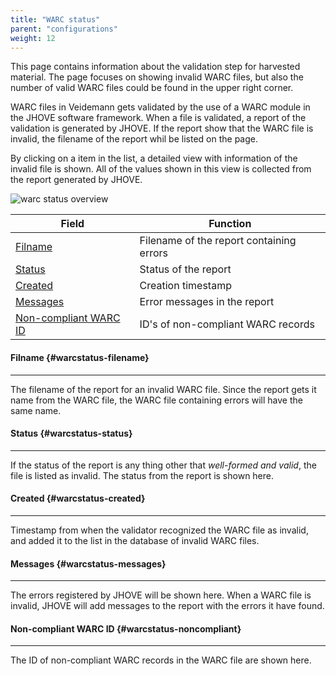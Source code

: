 ```yaml
---
title: "WARC status"
parent: "configurations"
weight: 12
---
```

This page contains information about the validation step for harvested material. The page focuses on showing invalid
WARC files, but also the number of valid WARC files could be found in the upper right corner.

WARC files in Veidemann gets validated by the use of a WARC module in the JHOVE software framework. When a file is validated,
a report of the validation is generated by JHOVE. If the report show that the WARC file is invalid, the filename of the 
report whil be listed on the page. 

By clicking on a  item in the list, a detailed view with information of the invalid file is shown. All of the values shown
in this view is collected from the report generated by JHOVE. 

![warc status overview](/veidemann/docs/img/warcstatus/veidemann_dashboard_warcstatus_overview.png)

Field                                              | Function
---------------------------------------------------|------------------------------------------------------
[Filname](#warcstatus-filename)                    | Filename of the report containing errors
[Status](#warcstatus-status)                       | Status of the report
[Created](#warcstatus-created)                     | Creation timestamp 
[Messages](#warcstatus-messages)                   | Error messages in the report 
[Non-compliant WARC ID](#warcstatus-noncompliant)  | ID's of non-compliant WARC records


#### Filname {#warcstatus-filename}
------------------------------------
The filename of the report for an invalid WARC file. Since the report gets it name from the WARC file, the WARC file
containing errors will have the same name.

#### Status {#warcstatus-status}
---------------------------------
If the status of the report is any thing other that *well-formed and valid*, the file is listed as invalid. The status 
from the report is shown here.

#### Created {#warcstatus-created}
-------------------------------------
Timestamp from when the validator recognized the WARC file as invalid, and added it to the list in the database of 
invalid WARC files.

#### Messages {#warcstatus-messages}
--------------------------------------
The errors registered by JHOVE will be shown here.
When a WARC file is invalid, JHOVE will add messages to the report with the errors it have found.


#### Non-compliant WARC ID {#warcstatus-noncompliant}
--------------------------------------------------------
The ID of non-compliant WARC records in the WARC file are shown here.
